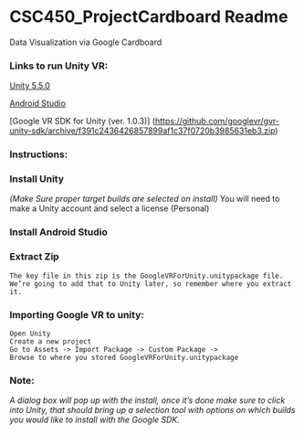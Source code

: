 # CSC450_ProjectCardboard Readme
Data Visualization via Google Cardboard

### Links to run Unity VR:

[Unity 5.5.0](https://unity3d.com/get-unity/download?thank-you=update&download_nid=44093&os=Win)

[Android Studio](https://dl.google.com/dl/android/studio/install/2.2.3.0/android-studio-bundle-145.3537739-windows.exe)

[Google VR SDK for Unity (ver. 1.0.3)] (https://github.com/googlevr/gvr-unity-sdk/archive/f391c2436426857899af1c37f0720b3985631eb3.zip)


### Instructions:

### Install Unity 
  *(Make Sure proper target builds are selected on install)*
    You will need to make a Unity account and select a license (Personal)

### Install Android Studio

### Extract Zip 
    The key file in this zip is the GoogleVRForUnity.unitypackage file. 
    We’re going to add that to Unity later, so remember where you extract it.

### Importing Google VR to unity:
    Open Unity
    Create a new project
    Go to Assets -> Import Package -> Custom Package -> 
    Browse to where you stored GoogleVRForUnity.unitypackage
### Note:
*A dialog box will pop up with the install, once it’s done make sure to click into Unity, that should bring up a selection tool with options on which builds you would like to install with the Google SDK.*
